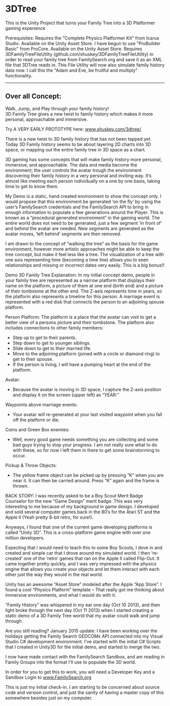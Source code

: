 # 3DTree
This is the Unity Project that turns your Family Tree into a 3D Platformer gaming experience

Prerequisites:
Requires the "Complete Physics Platformer Kit" from Icarus Studio.  Available on the Unity Asset Store.
I have begun to use "ProBuilder Basic" from ProCore.  Available on the Unity Asset Store.
Requires 3DFamilyTreeFileUtilty (github.com/shuskey/3DFamilyTreeFileUtility) in order to read your family tree from FamilySearch.org and
save it as an XML file that 3DTree reads in.  This File Utility will now also simulate family history data now.  I call this the "Adam and Eve, be fruitful and multiply" functionality.


--- 
Over all Concept:
---

Walk, Jump, and Play through your family history!  
3D Family Tree gives a new twist to family history which makes it more personal, approachable and immersive.

Try A VERY EARLY PROTOTYPE here: www.shuskey.com/3dtree/

There is a new twist to 3D family history that has not been tapped yet.  Today 3D Family history seems to be about layering 2D 
charts into 3D space, or mapping out the entire family tree in 3D space as a chart.

3D gaming has some concepts that will make family history more personal, immersive, and approachable.  The data and media become 
the environment; the user controls the avatar trough the environment discovering their family history in a very personal and 
inviting way.  It’s almost like meeting each person individually on a one by one basis, taking time to get to know them. 

My Demo is a static, hand created environment to show the concept only.  I would propose that this environment be generated 
‘on the fly’ by using the user’s FamilySearch credentials and the FamilySearch API to bring in enough information to populate a few 
generations around the Player.  This is known as a “procedural generated environment” in the gaming world.  The entire world does not 
need to be generated, just a few segment ‘in front of’ and behind the avatar are needed.  New segments are generated as the avatar 
moves, ‘left behind’ segments are then removed.

I am drawn to the concept of “walking the tree” as the basis for the game environment, however more artistic approaches might be able
to keep the tree concept, but make it feel less like a tree.  The visualization of a tree with one axis representing time (becoming a 
time line) allows you to seen relationships and missing or incorrect dates very easily.  This is a big bonus!!

Demo 3D Family Tree Explanation:
In my initial concept demo, people in your family tree are represented as a narrow platform that displays their name on the platform,
a picture of them at one end (birth end) and a picture of their tombstone at the other end.  The Z-axis represents time in years, so
the platform also represents a timeline for this person.  A marriage event is represented with a red disk that connects the person to
an adjoining spouse platform.

Person Platform:
The platform is a place that the avatar can visit to get a better view of a persons picture and their tombstone. The platform also 
includes connections to other family members:
-	Step up to get to their parents.
-	Step down to get to younger siblings.
-	Slide down to get to their married life.
-	Move to the adjoining platform (joined with a circle or diamond ring) to get to their spouse.
-	If the person is living, I will have a pumping heart at the end of the platform.

Avatar:
-	Because the avatar is moving in 3D space, I capture the Z-axis position and display it on the screen (upper left) as “YEAR:”

Waypoints above marriage events:
-	Your avatar will re-generated at your last visited waypoint when you fall off the platform or die.

Coins and Green Box enemies:
-	Well, every good game needs something you are collecting and some bad guys trying to stop your progress.  I am not really sure what to do with these, so for now I left them in there to get some brainstorming to occur.

Pickup & Throw Objects:
-	The yellow frame object can be picked up by pressing “K” when you are near it.  It can then be carried around.   Press “K” again and the frame is thrown.

BACK STORY:
I was recently asked to be a Boy Scout Merit Badge Counselor for the new “Game Design” merit badge.  This was very interesting to me 
because of my background in game design.  I developed and sold several computer games back in the 80’s for the Atari ST and the 
Apple II (Yeah pretty 8-bit retro, for sure!).

Anyways, I found that one of the current game developing platforms is called “Unity 3D”.  This is a cross-platform game engine with 
over one million developers. 

Expecting that I would need to teach this to some Boy Scouts, I dove in and created and simple car that I drove around my simulated 
world.  I then ‘re-created’ one of the ‘retro’ games that ran on the Apple II called Flip-Out.  It came together pretty quickly, and 
I was very impressed with the physics engine that allows you create your objects and let them interact with each other just the way 
they would in the real world.

Unity has an awesome “Asset Store” modeled after the Apple “App Store”.  I found a cool “Physics Platform” template – That really 
got me thinking about immersive environments, and what I would do with it.

“Family History” was whispered in my ear one day (Oct 10 2013), and then light broke through the next day (Oct 11 2013) when I 
started creating a static demo of a 3D Family Tree world that my avatar could walk and jump through.

Are you still reading?
January 2015 update:
I have been working over the holidays getting the Family Search GEDCOMx API connected into my Visual Studio C# development environment.
I've started with the initial C# Scripts that I created in Unity3D for the initial demo, and started to merge the two.

I now have made contact with the FamilySearch Sandbox, and am reading in Family Groups into the format I'll use to populate the 3D
world.

In order for you to get this to work, you will need a Developer Key and a Sandbox Login to www.FamilySearch.org

This is just my initial check-in.  I am starting to be concerned about source code and version control, and just the sanity of having a
master copy of this somewhere besides just on my computer.


